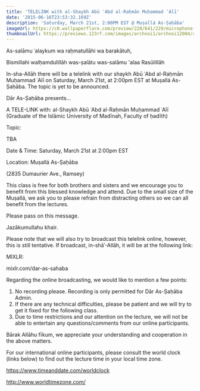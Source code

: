 ```yaml
---
title: 'TELELINK with al-Shaykh Abū ʿAbd al-Raḥmān Muḥammad ʿAlī'
date: '2015-06-16T23:53:32.169Z'
description: 'Saturday, March 21st, 2:00PM EST @ Muṣallá As-Ṣaḥāba'
imageUrl: https://c0.wallpaperflare.com/preview/228/641/229/microphone-music-evening-event.jpg
thumbnailUrl: https://previews.123rf.com/images/archnoi1/archnoi12004/archnoi1200400129/144140287-microphone-voice-speaker-in-business-seminar-speech-presentation-town-hall-meeting-lecture-hall-or-c.jpg
---
```


As-salāmu ʿalaykum wa raḥmatullāhi wa barakātuh,

Bismillahi walḥamdulillāh was-ṣalātu was-salāmu 'alaa Rasūlillāh

In-sha-Allāh there will be a telelink with our shaykh Abū ʿAbd al-Raḥmān Muḥammad ʿAlī on Saturday, March 21st, at 2:00pm EST at Muṣallá As-Ṣaḥāba. The topic is yet to be announced.

Dār As-Ṣaḥāba presents...

A TELE-LINK with:
al-Shaykh Abū ʿAbd al-Raḥmān Muḥammad ʿAlī
(Graduate of the Islāmic University of Madīnah, Faculty of ḥadīth)

Topic:

TBA

Date & Time:
Saturday, March 21st at 2:00pm EST

Location:
Muṣallá As-Ṣaḥāba

(2835 Dumaurier Ave., Ramsey)

This class is free for both brothers and sisters and we encourage you to benefit from this blessed knowledge and attend. Due to the small size of the Muṣallá, we ask you to please refrain from distracting others so we can all benefit from the lectures.

Please pass on this message.

Jazākumullahu khair.

Please note that we will also try to broadcast this telelink online, however, this is still tentative. If broadcast, in-shāʾ-Allāh, it will be at the following link:

MIXLR:

mixlr.com/dar-as-sahaba

Regarding the online broadcasting, we would like to mention a few points:

1. No recording please. Recording is only permitted for Dār As-Ṣaḥāba Admin.
2. If there are any technical difficulties, please be patient and we will try to get it fixed for the following class.
3. Due to time restrictions and our attention on the lecture, we will not be able to entertain any questions/comments from our online participants.

Bārak Allāhu fīkum, we appreciate your understanding and cooperation in the above matters.

For our international online participants, please consult the world clock (links below) to find out the lecture time in your local time zone.

https://www.timeanddate.com/worldclock

http://www.worldtimezone.com/
